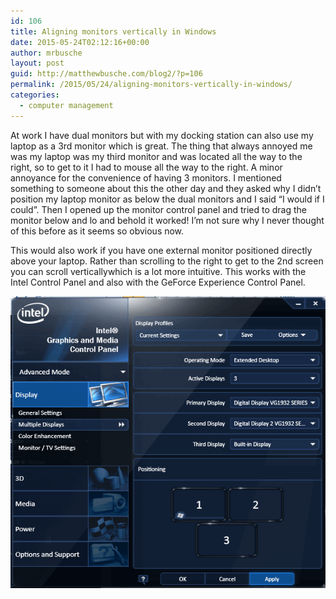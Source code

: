 ```yaml
---
id: 106
title: Aligning monitors vertically in Windows
date: 2015-05-24T02:12:16+00:00
author: mrbusche
layout: post
guid: http://matthewbusche.com/blog2/?p=106
permalink: /2015/05/24/aligning-monitors-vertically-in-windows/
categories:
  - computer management
---
```

At work I have dual monitors but with my docking station can also use my laptop as a 3rd monitor which is great. The thing that always annoyed me was my laptop was my third monitor and was located all the way to the right, so to get to it I had to mouse all the way to the right. A minor annoyance for the convenience of having 3 monitors. I mentioned something to someone about this the other day and they asked why I didn&#8217;t position my laptop monitor as below the dual monitors and I said &#8220;I would if I could&#8221;. Then I opened up the monitor control panel and tried to drag the monitor below and lo and behold it worked! I&#8217;m not sure why I never thought of this before as it seems so obvious now.

This would also work if you have one external monitor positioned directly above your laptop. Rather than scrolling to the right to get to the 2nd screen you can scroll verticallywhich is a lot more intuitive. This works with the Intel Control Panel and also with the GeForce Experience Control Panel.

<img src="images/2015/05/3-monitors-1-below.png" />
